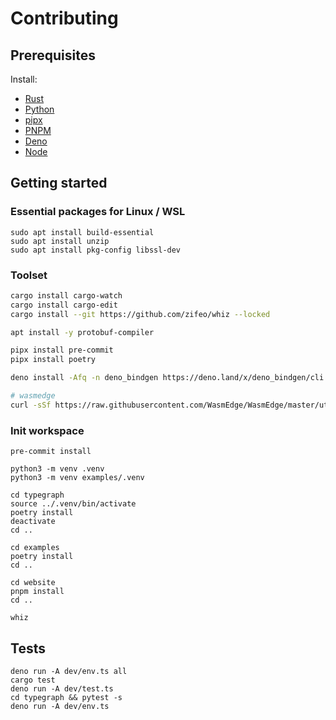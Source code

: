 # Contributing

## Prerequisites

Install:

- [Rust](https://www.rust-lang.org/tools/install)
- [Python](https://www.python.org/downloads/)
- [pipx](https://pypa.github.io/pipx/installation/)
- [PNPM](https://pnpm.io/installation)
- [Deno](https://deno.land/manual@v1.29.1/getting_started/installation)
- [Node](https://nodejs.org/en/download/)

## Getting started

### Essential packages for Linux / WSL

```
sudo apt install build-essential
sudo apt install unzip
sudo apt install pkg-config libssl-dev
```

### Toolset

```bash
cargo install cargo-watch
cargo install cargo-edit
cargo install --git https://github.com/zifeo/whiz --locked

apt install -y protobuf-compiler

pipx install pre-commit
pipx install poetry

deno install -Afq -n deno_bindgen https://deno.land/x/deno_bindgen/cli.ts

# wasmedge
curl -sSf https://raw.githubusercontent.com/WasmEdge/WasmEdge/master/utils/install.sh | bash
```

### Init workspace

```
pre-commit install

python3 -m venv .venv
python3 -m venv examples/.venv

cd typegraph
source ../.venv/bin/activate
poetry install
deactivate
cd ..

cd examples
poetry install
cd ..

cd website
pnpm install
cd ..

whiz
```

## Tests

```
deno run -A dev/env.ts all
cargo test
deno run -A dev/test.ts
cd typegraph && pytest -s
deno run -A dev/env.ts
```

